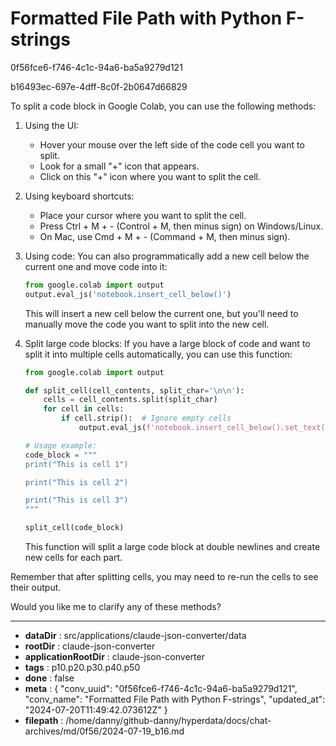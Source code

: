 # Formatted File Path with Python F-strings

0f56fce6-f746-4c1c-94a6-ba5a9279d121

b16493ec-697e-4dff-8c0f-2b0647d66829

 To split a code block in Google Colab, you can use the following methods:

1. Using the UI:
   - Hover your mouse over the left side of the code cell you want to split.
   - Look for a small "+" icon that appears.
   - Click on this "+" icon where you want to split the cell.

2. Using keyboard shortcuts:
   - Place your cursor where you want to split the cell.
   - Press Ctrl + M + - (Control + M, then minus sign) on Windows/Linux.
   - On Mac, use Cmd + M + - (Command + M, then minus sign).

3. Using code:
   You can also programmatically add a new cell below the current one and move code into it:
   
   ```python
   from google.colab import output
   output.eval_js('notebook.insert_cell_below()')
   ```

   This will insert a new cell below the current one, but you'll need to manually move the code you want to split into the new cell.

4. Split large code blocks:
   If you have a large block of code and want to split it into multiple cells automatically, you can use this function:

   ```python
   from google.colab import output

   def split_cell(cell_contents, split_char='\n\n'):
       cells = cell_contents.split(split_char)
       for cell in cells:
           if cell.strip():  # Ignore empty cells
               output.eval_js(f'notebook.insert_cell_below().set_text({repr(cell)})')

   # Usage example:
   code_block = """
   print("This is cell 1")

   print("This is cell 2")

   print("This is cell 3")
   """

   split_cell(code_block)
   ```

   This function will split a large code block at double newlines and create new cells for each part.

Remember that after splitting cells, you may need to re-run the cells to see their output.

Would you like me to clarify any of these methods?

---

* **dataDir** : src/applications/claude-json-converter/data
* **rootDir** : claude-json-converter
* **applicationRootDir** : claude-json-converter
* **tags** : p10.p20.p30.p40.p50
* **done** : false
* **meta** : {
  "conv_uuid": "0f56fce6-f746-4c1c-94a6-ba5a9279d121",
  "conv_name": "Formatted File Path with Python F-strings",
  "updated_at": "2024-07-20T11:49:42.073612Z"
}
* **filepath** : /home/danny/github-danny/hyperdata/docs/chat-archives/md/0f56/2024-07-19_b16.md